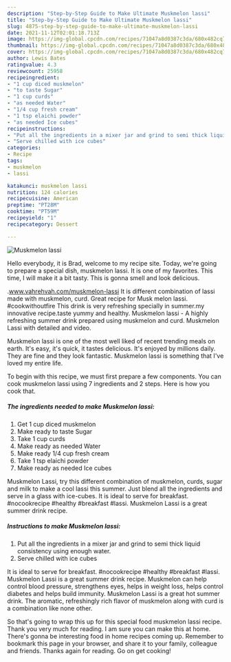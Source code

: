 ```yaml
---
description: "Step-by-Step Guide to Make Ultimate Muskmelon lassi"
title: "Step-by-Step Guide to Make Ultimate Muskmelon lassi"
slug: 4875-step-by-step-guide-to-make-ultimate-muskmelon-lassi
date: 2021-11-12T02:01:18.713Z
image: https://img-global.cpcdn.com/recipes/71047a8d0387c3da/680x482cq70/muskmelon-lassi-recipe-main-photo.jpg
thumbnail: https://img-global.cpcdn.com/recipes/71047a8d0387c3da/680x482cq70/muskmelon-lassi-recipe-main-photo.jpg
cover: https://img-global.cpcdn.com/recipes/71047a8d0387c3da/680x482cq70/muskmelon-lassi-recipe-main-photo.jpg
author: Lewis Bates
ratingvalue: 4.3
reviewcount: 25958
recipeingredient:
- "1 cup diced muskmelon"
- "to taste Sugar"
- "1 cup curds"
- "as needed Water"
- "1/4 cup fresh cream"
- "1 tsp elaichi powder"
- "as needed Ice cubes"
recipeinstructions:
- "Put all the ingredients in a mixer jar and grind to semi thick liquid consistency using enough water."
- "Serve chilled with ice cubes"
categories:
- Recipe
tags:
- muskmelon
- lassi

katakunci: muskmelon lassi 
nutrition: 124 calories
recipecuisine: American
preptime: "PT28M"
cooktime: "PT59M"
recipeyield: "1"
recipecategory: Dessert

---
```



![Muskmelon lassi](https://img-global.cpcdn.com/recipes/71047a8d0387c3da/680x482cq70/muskmelon-lassi-recipe-main-photo.jpg)

Hello everybody, it is Brad, welcome to my recipe site. Today, we're going to prepare a special dish, muskmelon lassi. It is one of my favorites. This time, I will make it a bit tasty. This is gonna smell and look delicious.

.www.vahrehvah.com/muskmelon-lassi It is different combination of lassi made with muskmelon, curd. Great recipe for Musk melon lassi. #cookwithoutfire This drink is very refreshing specially in summer.my innovative recipe.taste yummy and healthy. Muskmelon lassi - A highly refreshing summer drink prepared using muskmelon and curd. Muskmelon Lassi with detailed and video.

Muskmelon lassi is one of the most well liked of recent trending meals on earth. It's easy, it's quick, it tastes delicious. It's enjoyed by millions daily. They are fine and they look fantastic. Muskmelon lassi is something that I've loved my entire life.


To begin with this recipe, we must first prepare a few components. You can cook muskmelon lassi using 7 ingredients and 2 steps. Here is how you cook that.

<!--inarticleads1-->

##### The ingredients needed to make Muskmelon lassi:

1. Get 1 cup diced muskmelon
1. Make ready to taste Sugar
1. Take 1 cup curds
1. Make ready as needed Water
1. Make ready 1/4 cup fresh cream
1. Take 1 tsp elaichi powder
1. Make ready as needed Ice cubes


Muskmelon Lassi, try this different combination of muskmelon, curds, sugar and milk to make a cool lassi this summer. Just blend all the ingredients and serve in a glass with ice-cubes. It is ideal to serve for breakfast. #nocookrecipe #healthy #breakfast #lassi. Muskmelon Lassi is a great summer drink recipe. 

<!--inarticleads2-->

##### Instructions to make Muskmelon lassi:

1. Put all the ingredients in a mixer jar and grind to semi thick liquid consistency using enough water.
1. Serve chilled with ice cubes


It is ideal to serve for breakfast. #nocookrecipe #healthy #breakfast #lassi. Muskmelon Lassi is a great summer drink recipe. Muskmelon can help control blood pressure, strengthens eyes, helps in weight loss, helps control diabetes and helps build immunity. Muskmelon Lassi is a great hot summer drink. The aromatic, refreshingly rich flavor of muskmelon along with curd is a combination like none other. 

So that's going to wrap this up for this special food muskmelon lassi recipe. Thank you very much for reading. I am sure you can make this at home. There's gonna be interesting food in home recipes coming up. Remember to bookmark this page in your browser, and share it to your family, colleague and friends. Thanks again for reading. Go on get cooking!
